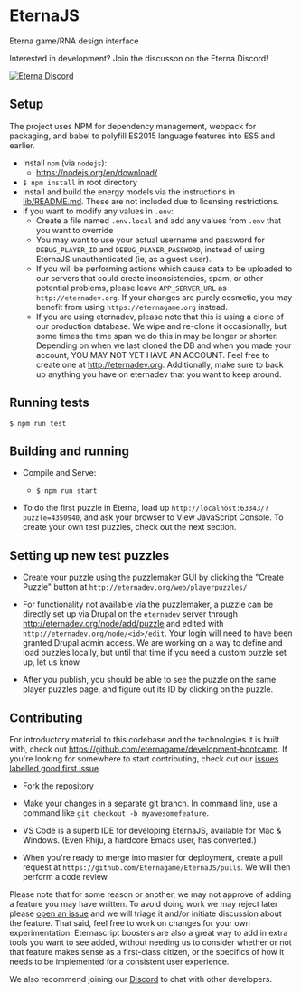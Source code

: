 # EternaJS

Eterna game/RNA design interface

Interested in development? Join the discusson on the Eterna Discord!

[![Eterna Discord](https://discord.com/api/guilds/702618517589065758/widget.png?style=banner2)](https://discord.gg/KYeTwux)

## Setup

The project uses NPM for dependency management, webpack for packaging, and babel to polyfill ES2015 language features into ES5 and earlier.

* Install `npm` (via `nodejs`): 
    - https://nodejs.org/en/download/
* `$ npm install` in root directory
* Install and build the energy models via the instructions in [lib/README.md](lib/README.md). These are not included due to licensing restrictions.
* if you want to modify any values in `.env`:
    - Create a file named `.env.local` and add any values from `.env` that you want to override
    - You may want to use your actual username and password for `DEBUG_PLAYER_ID` and `DEBUG_PLAYER_PASSWORD`, instead of using EternaJS unauthenticated (ie, as a guest user).
    - If you will be performing actions which cause data to be uploaded to our servers that could create inconsistencies, spam, or other potential problems, please leave `APP_SERVER_URL` as `http://eternadev.org`. If your changes are purely cosmetic, you may benefit from using `https://eternagame.org` instead.
    - If you are using eternadev, please note that this is using a clone of our production database. We wipe and re-clone it occasionally, but some times the time span we do this in may be longer or shorter. Depending on when we last cloned the DB and when you made your account, YOU MAY NOT YET HAVE AN ACCOUNT. Feel free to create one at http://eternadev.org. Additionally, make sure to back up anything you have on eternadev that you want to keep around.

## Running tests

`$ npm run test`

## Building and running
* Compile and Serve:
    - `$ npm run start`

* To do the first puzzle in Eterna, load up `http://localhost:63343/?puzzle=4350940`, and ask your browser to View JavaScript Console. To create your own test puzzles, check out the next section.

## Setting up new test puzzles
 * Create your puzzle using the puzzlemaker GUI by clicking the "Create Puzzle" button at `http://eternadev.org/web/playerpuzzles/`

 * For functionality not available via the puzzlemaker, a puzzle can be directly set up via Drupal on the `eternadev` server through http://eternadev.org/node/add/puzzle and edited with `http://eternadev.org/node/<id>/edit`. Your login will need to have been granted Drupal admin access. We are working on a way to define and load puzzles locally, but until that time if you need a custom puzzle set up, let us know.

 * After you publish, you should be able to see the puzzle on the same player puzzles page, and figure out its ID by clicking on the puzzle.

## Contributing
For introductory material to this codebase and the technologies it is built with, check out https://github.com/eternagame/development-bootcamp. If you're looking for somewhere to start contributing, check out our [issues labelled good first issue](https://github.com/eternagame/EternaJS/issues?q=is%3Aopen+is%3Aissue+label%3A%22good+first+issue%22).

 * Fork the repository

 * Make your changes in a separate git branch. In command line, use a command like `git checkout -b myawesomefeature`. 
 
 * VS Code is a superb IDE for developing EternaJS, available for Mac & Windows. (Even Rhiju, a hardcore Emacs user, has converted.)

 * When you're ready to merge into master for deployment, create a pull request at `https://github.com/Eternagame/EternaJS/pulls`. We will then perform a code review.
 
Please note that for some reason or another, we may not approve of adding a feature you may have written. To avoid doing work we may reject later please [open an issue](https://github.com/eternagame/eternajs/issues) and we will triage it and/or initiate discussion about the feature. That said, feel free to work on changes for your own experimentation. Eternascript boosters are also a great way to add in extra tools you want to see added, without needing us to consider whether or not that feature makes sense as a first-class citizen, or the specifics of how it needs to be implemented for a consistent user experience.

We also recommend joining our [Discord](https://discord.gg/KYeTwux) to chat with other developers.

